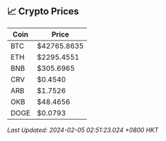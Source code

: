 ## 📈 Crypto Prices

| Coin | Price |
| ---- | ----- |
| BTC | $42765.8635 |
| ETH | $2295.4551 |
| BNB | $305.6965 |
| CRV | $0.4540 |
| ARB | $1.7526 |
| OKB | $48.4656 |
| DOGE | $0.0793 |

_Last Updated: 2024-02-05 02:51:23.024 +0800 HKT_